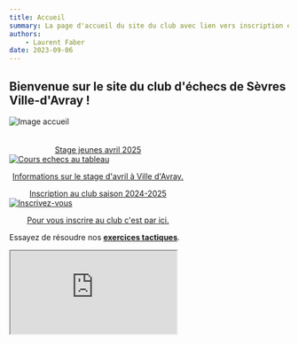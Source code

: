 ```yaml
---
title: Accueil
summary: La page d'accueil du site du club avec lien vers inscription et compétitions
authors:
    - Laurent Faber
date: 2023-09-06
---
```


## Bienvenue sur le site du club d'échecs de Sèvres Ville-d'Avray !
<div class="container">
	<div class="bs-docs-section">
		<div class="row">
			<div class="col-lg-2"></div>
			<div class="col-lg-8">
				<img src="./../img/accueil/insertion_logo-1.jpg" alt="Image accueil">
			</div>
			<div class="col-lg-2"></div>
		</div>
	</div>
</div>

<br/>
<br/>
<div class="container">
	<div class="bs-docs-section">
		<div class="row">
			<div class="col-lg-6">
				<div class="bs-component">
<a href="./../stages">
					<div class="card text-white bg-primary mb-3" style="max-width: 20rem;">
						<div class="card-header" align="center">Stage jeunes avril 2025</div>
						<div class="card-body">
                            <img src="./../img/stages/cours.png" alt="Cours echecs au tableau">
							<p class="card-text" align="center">Informations sur le stage d'avril à Ville d'Avray.</p>
						</div>
					</div>
				</div>
			</div>
			<div class="col-lg-6">
				<div class="bs-component">
<a href="./../inscription">
					<div class="card text-black border-secondary mb-3" style="max-width: 20rem;">
                        <div class="card-header" align="center">Inscription au club saison 2024-2025</div>
						<div class="card-body">
                            <img src="./../img/accueil/inscrivez_vous.jpg" alt="Inscrivez-vous">
							<p class="card-text" align="center">Pour vous inscrire au club c'est par ici.</p>
						</div>
                    </div>
<a></div>
				</div>
			</div>
		</div>
	</div>
<div class="bs-docs-section">
<div class="row">
          <div class="col-lg-12">
<div class="text-center"><p>Essayez de résoudre nos <strong><a href="./../problemes" class="alert-link">exercices tactiques</a></strong>.</p></div>
                    <div class="embed-responsive embed-responsive-16by9">
                       <iframe class="embed-responsive-item" src="https://livetactics.chessbase.com"></iframe>
                    </div>
                </p>
          </div>
</div>
<div/></div>
